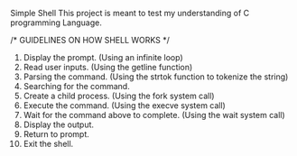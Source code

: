 Simple Shell
This project is meant to test my understanding of C programming Language.

/* GUIDELINES ON HOW SHELL WORKS */
1.  Display the prompt.    (Using an infinite loop)
2.  Read user inputs.      (Using the getline function)
3.  Parsing the command.   (Using the strtok function to tokenize the string)
4.  Searching for the command.
5.  Create a child process. (Using the fork system call)
6.  Execute the command.    (Using the execve system call)
7.  Wait for the command above to complete.   (Using the wait system call)
8.  Display the output.
9.  Return to prompt.
10. Exit the shell.
